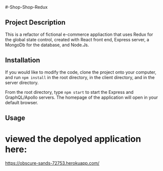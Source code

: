 #-Shop-Shop-Redux

## Project Description
This is a refactor of fictional e-commerce appliaction that uses Redux for the global state control, created with React front end, Express server, a MongoDb for the database, and Node.Js.
## Installation
If you would like to modify the code, clone the project onto your computer, and run `npm install` in the root directory, in the client directory, and in the server directory.

From the root directory, type `npm start` to start the Express and GraphQL/Apollo servers. The homepage of the application will open in your default browser.

## Usage

# viewed the depolyed application here:
https://obscure-sands-72753.herokuapp.com/
